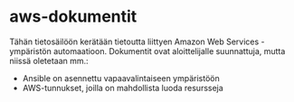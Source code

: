 # aws-dokumentit
Tähän tietosäilöön kerätään tietoutta liittyen Amazon Web Services -ympäristön automaatioon.
Dokumentit ovat aloittelijalle suunnattuja, mutta niissä oletetaan mm.:
- Ansible on asennettu vapaavalintaiseen ympäristöön
- AWS-tunnukset, joilla on mahdollista luoda resursseja
